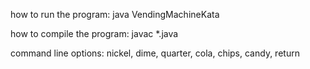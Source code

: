how to run the program:
java VendingMachineKata

how to compile the program:
javac *.java

command line options:
nickel, dime, quarter, cola, chips, candy, return
